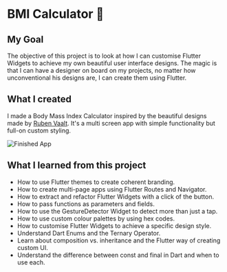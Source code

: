 # BMI Calculator 💪

## My Goal

The objective of this project is to look at how I can customise Flutter Widgets to achieve my own beautiful user interface designs.
The magic is that I can have a designer on board on my projects, no matter how unconventional his designs are, I can create them using Flutter.

## What I created

I made a Body Mass Index Calculator inspired by the beautiful designs made by [Ruben Vaalt](https://dribbble.com/shots/4585382-Simple-BMI-Calculator).
It's a multi screen app with simple functionality but full-on custom styling.

![Finished App](https://github.com/londonappbrewery/Images/blob/master/bmi-calc-demo.gif)

## What I learned from this project

- How to use Flutter themes to create coherent branding. 
- How to create multi-page apps using Flutter Routes and Navigator.
- How to extract and refactor Flutter Widgets with a click of the button. 
- How to pass functions as parameters and fields.
- How to use the GestureDetector Widget to detect more than just a tap.
- How to use custom colour palettes by using hex codes.
- How to customise Flutter Widgets to achieve a specific design style.
- Understand Dart Enums and the Ternary Operator.
- Learn about composition vs. inheritance and the Flutter way of creating custom UI.
- Understand the difference between const and final in Dart and when to use each.
